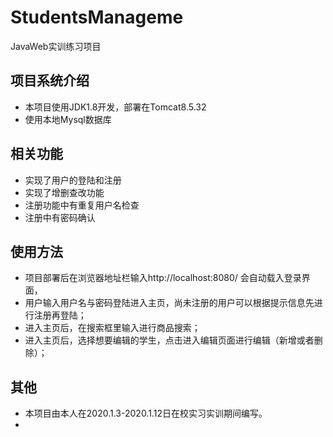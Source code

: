 # StudentsManageme
JavaWeb实训练习项目

## 项目系统介绍
- 本项目使用JDK1.8开发，部署在Tomcat8.5.32
- 使用本地Mysql数据库

## 相关功能
- 实现了用户的登陆和注册
- 实现了增删查改功能
- 注册功能中有重复用户名检查
- 注册中有密码确认

## 使用方法
- 项目部署后在浏览器地址栏输入http://localhost:8080/ 会自动载入登录界面，
- 用户输入用户名与密码登陆进入主页，尚未注册的用户可以根据提示信息先进行注册再登陆；
- 进入主页后，在搜索框里输入进行商品搜索；
- 进入主页后，选择想要编辑的学生，点击进入编辑页面进行编辑（新增或者删除）；

## 其他
- 本项目由本人在2020.1.3-2020.1.12日在校实习实训期间编写。
- 
